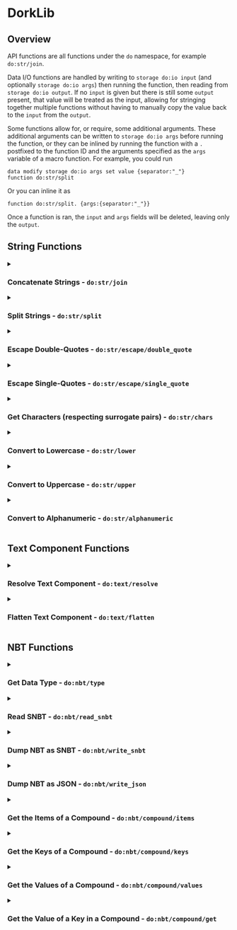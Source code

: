 # DorkLib

## Overview
API functions are all functions under the `do` namespace, for example `do:str/join`.

Data I/O functions are handled by writing to `storage do:io input` (and optionally `storage do:io args`) then running the function, then reading from `storage do:io output`. If no `input` is given but there is still some `output` present, that value will be treated as the input, allowing for stringing together multiple functions without having to manually copy the value back to the `input` from the `output`.

Some functions allow for, or require, some additional arguments. These additional arguments can be written to `storage do:io args` before running the function, or they can be inlined by running the function with a `.` postfixed to the function ID and the arguments specified as the `args` variable of a macro function. For example, you could run
```
data modify storage do:io args set value {separator:"_"}
function do:str/split
```
Or you can inline it as
```
function do:str/split. {args:{separator:"_"}}
```

Once a function is ran, the `input` and `args` fields will be deleted, leaving only the `output`.

## String Functions

<details>
  <summary><h3>Concatenate Strings - <code>do:str/join</code></h3></summary>

  Joins a list of strings together, returning a single string.
  > `(input: list[str, ...], separator: str = "") -> str`
  - `storage do:io input` is a list of strings. Any numerical types will be converted to strings. Any compound, list, or array types will be ignored.
  - `storage do:io args.separator` (*Optional*) is a string. This will be inserted between each string in the inputted list. Omitting this field will not insert anything between the strings.
</details>

<details>
  <summary><h3>Split Strings - <code>do:str/split</code></h3></summary>

  Splits a strings by some separator.
  > `(input: str, separator: str, max_splits: int = 2147483647) -> list[str, ...]`
  - `storage do:io input` is a string.
  - `storage do:io args.separator` is a non-empty string.
  - `storage do:io args.max_splits` (*Optional*) is a positive integer.
</details>

<details>
  <summary><h3>Escape Double-Quotes - <code>do:str/escape/double_quote</code></h3></summary>

  Inserts backslash characters before each `\` and `"` character. Also replaces several special characters with their respective escape sequences (e.g. `\n`).
  > `(input: str) -> str`
  - `storage do:io input` is a string.
</details>

<details>
  <summary><h3>Escape Single-Quotes - <code>do:str/escape/single_quote</code></h3></summary>

  Inserts backslash characters before each `\` and `'` character. Also replaces several special characters with their respective escape sequences (e.g. `\n`).
  > `(input: str) -> str`
  - `storage do:io input` is a string.
</details>

<details>
  <summary><h3>Get Characters (respecting surrogate pairs) - <code>do:str/chars</code></h3></summary>

  Gets a list of the characters in the string **without** splitting apart surrogate pairs.
  > `(input: str) -> list[chr, ...]`
  - `storage do:io input` is a string.
</details>

<details>
  <summary><h3>Convert to Lowercase - <code>do:str/lower</code></h3></summary>

  Converts each character in the string to its lowercase counterpart, if possible. Uses [this mapping](https://www.ibm.com/docs/en/i/7.3.0?topic=tables-unicode-uppercase-lowercase-conversion-mapping-table) of unicode characters.
  > `(input: str) -> str`
  - `storage do:io input` is a string.
</details>

<details>
  <summary><h3>Convert to Uppercase - <code>do:str/upper</code></h3></summary>

  Converts each character in the string to its uppercase counterpart, if possible. Uses [this mapping](https://www.ibm.com/docs/en/i/7.3.0?topic=tables-unicode-lowercase-uppercase-conversion-mapping-table) of unicode characters.
  > `(input: str) -> str`
  - `storage do:io input` is a string.
</details>

<details>
  <summary><h3>Convert to Alphanumeric - <code>do:str/alphanumeric</code></h3></summary>

  Converts each character in the string to an alphanumeric character (`0-9`, `a-z`, or `A-Z`) or an underscore (`_`). Many characters which are alphanumeric symbols variations (such as accented letters, alternate fonts, etc.) are respectively converted to their ASCII counterparts (e.g. `é` -> `e`).
  > `(input: str) -> str`
  - `storage do:io input` is a string.
</details>

## Text Component Functions

<details>
  <summary><h3>Resolve Text Component - <code>do:text/resolve</code></h3></summary>

  Resolves the text component. Uses the entity context of the executor. If no entity is executing, a temporary marker will be used.
  > `(input: str|compound|list) -> str|compound`
  - `storage do:io input` is a text component.
</details>

<details>
  <summary><h3>Flatten Text Component - <code>do:text/flatten</code></h3></summary>

  Flattens the text component into a single string.
  > `(input: str|compound|list) -> str`
  - `storage do:io input` is a text component.
</details>

## NBT Functions

<details>
  <summary><h3>Get Data Type - <code>do:nbt/type</code></h3></summary>

  Gets the data type of the input. The options are `byte`, `short`, `int`, `long`, `float`, `double`, `string`, `compound`, `list`, `byte_array`, `int_array`, and `long_array`.
  > `(input: Any) -> str`
  - `storage do:io input` is any value.
</details>

<details>
  <summary><h3>Read SNBT - <code>do:nbt/read_snbt</code></h3></summary>

  Converts a string containing SNBT into the NBT object that it represents.
  > `(input: str) -> Any`
  - `storage do:io input` is a string containing SNBT.
</details>

<details>
  <summary><h3>Dump NBT as SNBT - <code>do:nbt/write_snbt</code></h3></summary>

  Converts any NBT object into a string containing its SNBT representation. This is different from `/data modify ... <op> string ...` as it wraps strings in quote marks and accepts compound, list, and array types. 
  > `(input: Any) -> str`
  - `storage do:io input` is any value.
</details>

<details>
  <summary><h3>Dump NBT as JSON - <code>do:nbt/write_json</code></h3></summary>

  Converts any NBT object into a string containing its JSON representation.
  > `(input: Any) -> str`
  - `storage do:io input` is any value.
  - `storage do:io args.byte_as_boolean` (*Optional*) is a boolean. If true, 0b and 1b will be written as false and true respectively.
</details>

<details>
  <summary><h3>Get the Items of a Compound - <code>do:nbt/compound/items</code></h3></summary>

  Gets a list of the key-value pairs of the compound. Each element of the output list is a compounds with a "key" and "value" child. They, respectively, store the key and the value associated with that key in the input compound.
  > `(input: compound) -> list[compound{key: str, value: Any}, ...]`
  - `storage do:io input` is a compound.
</details>

<details>
  <summary><h3>Get the Keys of a Compound - <code>do:nbt/compound/keys</code></h3></summary>

  Gets a list of the keys of the compound.
  > `(input: compound) -> list[str, ...]`
  - `storage do:io input` is a compound.
</details>

<details>
  <summary><h3>Get the Values of a Compound - <code>do:nbt/compound/values</code></h3></summary>

  Gets a list of the values associated with each key of the compound.
  > `(input: compound) -> list[Any, ...]`
  - `storage do:io input` is a compound.
</details>

<details>
  <summary><h3>Get the Value of a Key in a Compound - <code>do:nbt/compound/get</code></h3></summary>

  Gets the value associated with the "key" argument. If the key is not present in the compound, the "default" argument is used. If no default is provided, the function fails.
  > `(input: compound, key: str, default: Any = None) -> Any`
  - `storage do:io input` is a compound.
  - `storage do:io args.key` is a string.
  - `storage do:io args.default` (*Optional*) is a string.
</details>
